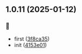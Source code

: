## 1.0.11 (2025-01-12)


### :art:

* first ([3f8ca35](https://github.com/kongnet/mbig/commit/3f8ca355e81e09fe9f08992507db61f17d267c0c))
* init ([4153e01](https://github.com/kongnet/mbig/commit/4153e01310d84279233843ca0caee7aa30242cb2))



